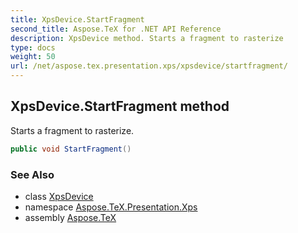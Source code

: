 ```yaml
---
title: XpsDevice.StartFragment
second_title: Aspose.TeX for .NET API Reference
description: XpsDevice method. Starts a fragment to rasterize
type: docs
weight: 50
url: /net/aspose.tex.presentation.xps/xpsdevice/startfragment/
---
```

## XpsDevice.StartFragment method

Starts a fragment to rasterize.

```csharp
public void StartFragment()
```

### See Also

* class [XpsDevice](../)
* namespace [Aspose.TeX.Presentation.Xps](../../xpsdevice/)
* assembly [Aspose.TeX](../../../)



